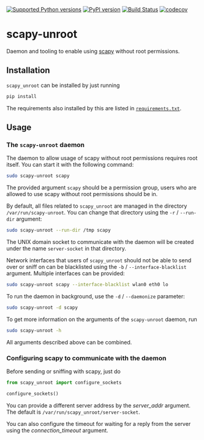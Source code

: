 [![Supported Python versions]](https://pypi.org/project/scapy-unroot)
[![PyPI version]](https://badge.fury.io/py/scapy-unroot)
[![Build Status]](https://travis-ci.com/scapy-unroot/scapy_unroot)
[![codecov]](https://codecov.io/gh/scapy-unroot/scapy_unroot)

[PyPI version]: https://badge.fury.io/py/scapy-unroot.svg
[Supported Python versions]: https://img.shields.io/pypi/pyversions/scapy-unroot.svg
[Build Status]: https://travis-ci.com/scapy-unroot/scapy_unroot.svg?branch=master
[codecov]: https://codecov.io/gh/scapy-unroot/scapy_unroot/branch/master/graph/badge.svg

# scapy-unroot
Daemon and tooling to enable using [scapy] without root permissions.

## Installation
`scapy_unroot` can be installed by just running

```sh
pip install
```

The requirements also installed by this are listed in
[`requirements.txt`](./requirements.txt).

## Usage
### The `scapy-unroot` daemon
The daemon to allow usage of scapy without root permissions requires root
itself. You can start it with the following command:

```sh
sudo scapy-unroot scapy
```

The provided argument `scapy` should be a permission group, users who are
allowed to use scapy without root permissions should be in.

By default, all files related to `scapy_unroot` are managed in the directory
`/var/run/scapy-unroot`. You can change that directory using the `-r` /
`--run-dir` argument:

```sh
sudo scapy-unroot --run-dir /tmp scapy
```

The UNIX domain socket to communicate with the daemon will be created under the
name `server-socket` in that directory.

Network interfaces that users of `scapy_unroot` should not be able to send over
or sniff on can be blacklisted using the `-b` / `--interface-blacklist`
argument. Multiple interfaces can be provided:

```sh
sudo scapy-unroot scapy --interface-blacklist wlan0 eth0 lo
```

To run the daemon in background, use the `-d` / `--daemonize` parameter:

```sh
sudo scapy-unroot -d scapy
```

To get more information on the arguments of the `scapy-unroot` daemon, run

```sh
sudo scapy-unroot -h
```

All arguments described above can be combined.

### Configuring scapy to communicate with the daemon
Before sending or sniffing with scapy, just do

```py
from scapy_unroot import configure_sockets

configure_sockets()
```

You can provide a different server address by the _server_addr_ argument. The
default is `/var/run/scapy_unroot/server-socket`.

You can also configure the timeout for waiting for a reply from the server using
the _connection_timeout_ argument.

[scapy]: https://scapy.net/
